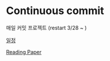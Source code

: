 # Continuous commit
매일 커밋 프로젝트 (restart 3/28 ~ )


[일정](https://github.com/saitros/100days-commit-project/milestones)


[Reading Paper](https://github.com/mhagiwara/100-nlp-papers)
